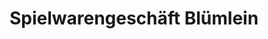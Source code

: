 ---
title: "Spielwarengeschäft Blümlein"
url: /grosshabersdorf/spielwarengeschaeft-bluemlein/
shop: Spielzeug
---